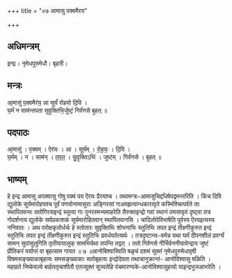 +++
title = "०७ आमासु पक्वमैरय"

+++
## अधिमन्त्रम्
इन्द्रः। नृमेधपुरुमेधौ। बृहती।

## मन्त्रः
आ॒मासु॑ प॒क्वमैर॑य॒ आ सूर्यं॑ रोहयो दि॒वि ।  
घ॒र्मं न साम॑न्तपता सुवृ॒क्तिभि॒र्जुष्टं॒ गिर्व॑णसे बृ॒हत् ॥

## पदपाठः
आ॒मासु॑ । प॒क्वम् । ऐर॑यः । आ । सूर्य॑म् । रो॒ह॒यः॒ । दि॒वि ।  
घ॒र्मम् । न । साम॑न् । त॒प॒त॒ । सु॒वृ॒क्तिऽभिः॑ । जुष्ट॑म् । गिर्व॑णसे । बृ॒हत् ॥

## भाष्यम्
हे इन्द्र आमासु अपक्वासु गोषु पक्वं पय ऎरयः प्रैरयश्च । तथामन्त्रः-आमासुचिद्दधिषेपद्वमन्तरिति । किंच दिवि द्युलोके सूर्यमारोहयश्च पूर्वं पणयोनामासुराः अङ्गिरसां गाअपहृत्यान्धकारावृते कस्मिंश्चित्पर्वते ताः स्थापितवन्तः ततोगिरसइन्द्रं स्तुत्वा गाः पुनरस्मभ्यमाहरेति तैरुक्तइन्द्रो गवां स्थानं तमसावृतं दृष्ट्वा तत्र गोदर्शनाय द्युलोके सर्वप्रकाशकं सूर्यमारोहितवान् स्थापितवानसि । चादिलोपेविभाषेति पूर्वस्य ऎरयइत्यस्य ननिवातः । अथ परोक्षकृतोर्धर्चः हे स्तोतारः सुवृक्तिभिः शोभनाभिः स्तुतिभिः तपत इन्द्रं तीक्ष्णीकुरुत इन्द्रं स्तुतिभिः तपत इन्द्रं तीक्ष्णीकुरुत इन्द्रं स्तुतिभिः प्रवर्धयतेत्यर्थः । तत्रदृष्टान्तः-वर्मन्न यथा घर्मं दीपनशीलं प्रवर्ग्यं सामन् सुपांसुलुगिति तृतीयायालुक् सामभिर्यथा तपन्ति तद्वत् । ततो गिर्वणसे गीर्भिर्वननीयायेन्द्राय जुष्टं प्रीतिकरं पर्याप्तं वा बृहत्साम गायत ॥ ७ ॥आनोबिश्वास्विति षळृचं दशमं सूक्तं नृमेधपुरुमेधावृषी विषमसङ्ख्याकाबृहत्यः समसङ्ख्याकाः सतोबृहत्यः इन्द्रोदेवता तथाचानुक्रान्तं- आनोविश्वासु षळिति । महाव्रते निष्केवल्ये बार्हततृचाशीतौ एतत्सूक्तं सूत्र्यतेहि पंचमारण्यके-आनोविश्वासुहव्यो याइन्द्रभुजआभरेति ।